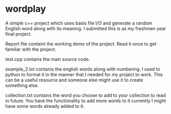 # wordplay
A simple c++ project which uses basis file I/O and generate a random English word along with its meaning. I submitted this is as my freshmen year final project. 

Report file containt the working demo of the project. Read it once to get familiar with the project.

test.cpp contains the main source code.

example_2.txt contanis the english words along with numbering. I used to python to format it in the manner that I needed for my project to work. This can be a useful resource and someone else might use it to create something else.

collection.txt contains the word you choose to add to your collection to read in future. You have the functionality to add more words to it currently I might have some words already added to it.
